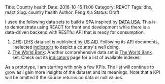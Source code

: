 Title: Country health
Date: 2016-10-15 11:00
Category: REACT
Tags: dhs, react
Slug: country health
Author: Feng Xia
Status: Draft

I used the following data sets to build a SPA inspired by [DATA USA][].
This is to demonstrate using REACT for front end development while there
is a data-driven backend with RESTful API that is ready for consumption.


1. [DHS][]: [DHS][] data set is published by [US AID][]. Following its [API][]
   documents, I selected  [indicators][] to depict a country's well doing.
2. [The World Bank]:  Another comprehensive data set is [The World Bank][] set.
   Check out its [indicators][1] page for a list of available indexes.

[data usa]: https://datausa.io/
[react]: https://facebook.github.io/react/
[dhs]: http://dhsprogram.com/data/
[us aid]: https://www.usaid.gov/
[api]: http://api.dhsprogram.com/#/index.html
[indicators]: http://api.dhsprogram.com/#/api-indicators.cfm
[the world bank]: https://datahelpdesk.worldbank.org/knowledgebase/articles/898599-api-indicator-queries
[1]: http://data.worldbank.org/indicator


As a prototype,
I am starting with only a few KPIs. The list will continue
to grow as I gain more insights of the dataset and its meanings.
Note that a KPI will be
omitted if the source returns no data or null values.


<div id="dhs"></div>

<script type="text/babel">

var randomId = function(){
    return "DHS"+(Math.random()*1e32).toString(12);
};

//****************************************
//
//    Common AJAX containers
//
//****************************************
var AjaxContainer = React.createClass({
    getInitialState: function(){
        return {
            loading: false
        }
    },
    getData: function(){
        if (this.state.loading){
            return null;
        }else{
            this.setState({
                loading: true
            });
        }

        // Get data
        var that = this;
        var handleUpdate = this.props.handleUpdate;
        console.log("getting: "+this.props.apiUrl);

        j$.ajax({
            url: this.props.apiUrl,
            dataType: "json",
            method: "GET",
            success: function(resp){
                if ((typeof resp != "undefined") && resp){
                    handleUpdate(resp);
                }
            } // end of success
        });
    },
    componentWillMount: function(){
        this.debounceGetData = _.debounce(function(){
            this.getData();
        }, 500);
    },
    render: function(){
        // Get data
        if (!this.state.loading && this.debounceGetData){
            this.debounceGetData();
        }
        return null;
    }
});

//****************************************
//
//    Common graph containers
//
//****************************************
var GraphFactory = React.createClass({
    render: function(){
        var data = this.props.data;

        // Validate data set
        if (typeof data == "undefined" || data === null || data.length == 0){
            return null;
        }

        // Render graph by chart type
        if (this.props.type === "bar"){
            // container id
            var containerId = randomId();
            return (
                <div className="page-header">
                    <h3>
                        {this.props.countryCode}
                    </h3>
                    <GraphBox containerId={containerId}
                        {...this.props}
                        d3config={this.props.d3config.default}/>
                </div>
            );
        } else if (this.props.type === "line"){
            // container id
            var containerId = randomId();
            return (
                <div className="page-header">
                    <h3>
                        {this.props.countryCode}
                    </h3>
                    <GraphBox containerId={containerId}
                        {...this.props}
                        data={data}
                        d3config={this.props.d3config.line}
                    />
                </div>
            );
        } else if (this.props.type === "pie"){
            var graphs = [];
            var data = this.props.data;

            // Regroup by year
            var tmp = {};
            for (var i=0; i<data.length;i++){
                var year = data[i].SurveyYear;
                if (tmp.hasOwnProperty(year)){
                    tmp[year].push(data[i])
                } else{
                    tmp[year] = [data[i]];
                }
            }

            // One pie chart per year's data
            for (year in tmp){
                var containerId = randomId();
                var title= [this.props.title, year].join(" -- ");

                graphs.push(
                    <div key={randomId()} style={{display:"inline-block"}}>
                        <h3>
                            {this.props.countryCode}
                        </h3>
                        <GraphBox containerId={containerId}
                            {...this.props}
                            data={tmp[year]}
                            d3config={this.props.d3config.default}
                            title={title}/>
                    </div>
                );
            }
            return (
                <div className="row my-multicol-2 page-header">
                    {graphs}
                </div>
            );
        }

        // Default
        return null;
    }
});

var GraphBox = React.createClass({
    makeViz: function(data){
        this.viz = d3plus.viz()
            .container("#"+this.props.containerId)
            .config(this.props.d3config)
            .data(this.props.data)
            .type(this.props.type)
            .draw();
    },
    componentDidMount: function(){
        // Initialize graph
        this.makeViz(this.props.data);

        // Set up data updater
        var that = this;
        this.debounceUpdate = _.debounce(function(data){
            that.viz.data(data);
            that.viz.draw();
        }, 500);
    },
    render: function(){
        // If data changed
        var currentValue = this.props.data && this.props.data.valueOf();
        if (currentValue != null && this.preValue !== currentValue){
            this.preValue = currentValue;

            // Update graph data
            if (this.viz && this.debounceUpdate){
                this.debounceUpdate(this.props.data);
            }
        }

        return (
            <figure id={this.props.containerId} style={{minHeight:"500px"}}>
                <figcaption>{this.props.title}</figcaption>
            </figure>
        );
    }
});


//****************************************
//
//    Application containers
//
//****************************************
var CountryAlphabeticList = React.createClass({
    render: function(){
        var letter = this.props.letter;
        var setCountry = this.props.setCountry;
        var fields = this.props.countries.map(function(c){
            if (c.iso2Code.startsWith(letter) || letter.toLowerCase()=="all"){
                return (
                    <li key={c.iso2Code} style={{marginTop:"0.7em"}}>
                    <button className="btn btn-default"
                        onClick={setCountry.bind(null,c.iso2Code)}
                    >
                        {c.name} ({c.iso2Code})
                    </button>
                    </li>
                );
            }
        });

        return (
            <div>
                <h3>{this.props.letter}</h3>
                <ul className="list-inline">
                    {fields}
                </ul>
            </div>
        );
    }
});

var CountryBox = React.createClass({
    getInitialState: function(){
        return {
            data: [],
            index: "A"
        }
    },
    handleUpdate: function(data){
        // Save response data
        this.setState({
            data: data[1]
        });
    },
    getUrl: function(){
        //var api = "http://api.dhsprogram.com/rest/dhs/countries";
        var api = "http://api.worldbank.org/countries?format=json&per_page=1000";
        return api;
    },
    setIndex: function(letter){
        this.setState({
            index: letter
        });
    },
    render: function(){
        // Build A-Z index
        var alphabet = "abcdefghijklmnopqrstuvwxyz".toUpperCase().split("");
        alphabet.unshift("All");
        var current = this.state.index;
        var setIndex = this.setIndex;
        var index = alphabet.map(function(letter){
            var highlight = current==letter?"myhighlight":"";
            return (
                <li key={letter} onClick={setIndex.bind(null,letter)}>
                    <a className={highlight}>{letter}</a>
                </li>
            );
        });

        // Update data
        if (this.state.data=="undefined" || this.state.data.length < 1){
            var api = this.getUrl();
            return (
                <AjaxContainer
                    apiUrl={api}
                    handleUpdate={this.handleUpdate} />
            );
        }

        // Render
        return (
            <div className="page-header">
                <ul className="list-inline">
                    {index}
                </ul>
                <CountryAlphabeticList
                    letter={current}
                    countries={this.state.data}
                    setCountry={this.props.setCountry} />
            </div>
        );
    }
});


var DhsGraphContainer = React.createClass({
    getInitialState: function(){
        return {
            data: [],
            // graph config, mostly to define based on
            // data structure saved in "data" so the graph
            // knows which property stands for what
            d3config: {
                "default": {
                    "id": "Indicator",
                    "color": "Indicator",
                    "text": "Indicator",
                    "legend": false,
                    "y": "Value",
                    "x": "SurveyYear",
                    "time": "SurveyYear",
                    "size": "Value",
                    "footer": {
                        position: "top",
                        value: "Data source: USAID DHS Program"
                    }
                },
                "line": {
                    "id": "",
                    "text": "Indicator",
                    "time": "SurveyYear",
                    "shape": {
                        interpolate: "step"
                    },
                    "y": "Value",
                    "x": "SurveyYear",
                    "footer": {
                        position: "top",
                        value: "Data source: USAID DHS Program"
                    }
                }
            }
        }
    },
    getUrl: function(countryCode, indicators){
        // Build DHS API url
        var baseUrl = "http://api.dhsprogram.com/rest/dhs/v4/data?";
        var queries = {
            "countryIds": countryCode,
            "indicatorIds": indicators.join(","),
            "perpage": 1000, // max for non-registered user

            // return fields must match what is being used in D3 graph
            "returnFields": ["Indicator","Value","SurveyYear"].join(",")
        };
        var tmp = [];
        for (var key in queries){
            var val = queries[key];
            if (val && (val.length > 0)){
                tmp.push(key + "=" + val);
            }
        }
        return baseUrl+tmp.join("&");
    },
    cleanData:function(data){
        if (typeof data === "undefined" || data === null){
            return [];
        }else {
            // Data needs to be massaged
            for (var i = 0; i<data.length; i++){
                data[i].SurveyYear = ""+data[i].SurveyYear;
            }
            return data;
        }

    },
    handleUpdate: function(data){
        this.setState({
            data: this.cleanData(data.Data)
        });
    },
    render: function(){
        // If country code changed, update data
        var changed = false;
        var currentValue = this.props.countryCode && this.props.countryCode.valueOf();
        if (currentValue != null && this.preValue !== currentValue){
            this.preValue = currentValue;
            var api = this.getUrl(this.props.countryCode, this.props.indicators);
            return (
                <AjaxContainer
                    handleUpdate={this.handleUpdate}
                    apiUrl={api} />
            );
        }

        // Render graphs
        return (
            <GraphFactory
                data={this.state.data}
                d3config={this.state.d3config}
                {...this.props}
            />
        );
    }
});

var WbGraphContainer = React.createClass({
    getInitialState: function(){
        return {
            data: [],
            d3config: {
                "default": {
                    "id": "date",
                    "color": "date",
                    "text": "date",
                    "time": "date",
                    "legend": false,
                    "y": "value",
                    "x": "date",
                    "size": "value",
                    "footer": {
                        position: "top",
                        value: "Data source: The World Bank"
                    }
                },
                "line": {
                    "id": "country",
                    "text": "date",
                    "time": "date",
                    "shape": {
                        interpolate: "basis"
                    },
                    "legend": false,
                    "y": "value",
                    "x": "date",
                    "footer": {
                        position: "top",
                        value: "Data source: The World Bank"
                    }
                }
            },
            start: "1960",
            end: "2015"
        }
    },
    getUrl: function(countryCode, indicator){
        // Build DHS API url
        var baseUrl = "http://api.worldbank.org/countries/";
        var tmp = [countryCode, "indicators", indicator].join("/");
        var query = "?date="+this.state.start+":"+this.state.end+"&format=json&per_page=1000";
        return baseUrl+tmp+query;
    },
    handleUpdate: function(data){
        this.setState({
            data: this.cleanData(data[1])
        });
    },
    cleanData:function(data){
        if (typeof data === "undefined" || data === null){
            return [];
        }else{
            var tmp = [];
            for (var i = 0; i<data.length; i++){
                // Original data can be null or 0, skip both
                // in the final data set
                if (data[i].value !== null){
                    data[i].value = parseFloat(data[i].value);
                    if (data[i].value > 0){
                        tmp.push(data[i]);
                    }
                }
            }
            return  _.sortBy(tmp, 'date');
        }
    },
    render: function(){
        // If country code changed, update data
        var changed = false;
        var currentValue = this.props.countryCode && this.props.countryCode.valueOf();
        if (currentValue != null && this.preValue !== currentValue){
            this.preValue = currentValue;
            var api = this.getUrl(this.props.countryCode, this.props.indicator);
            return (
                <AjaxContainer
                    handleUpdate={this.handleUpdate}
                    apiUrl={api} />
            );
        }

        // Render graphs
        return (
            <GraphFactory
                data={this.state.data}
                d3config={this.state.d3config}
                {...this.props}
            />
        );
    }
});

var RootBox = React.createClass({
    getInitialState: function(){
        return {
            countryCode: null,
            dhsGraphs: [{
                title: "Age-specific fertility rate for the three years preceding the survey, expressed per 1,000 women",
                indicators:[
                    "FE_FRTR_W_A15",
                    "FE_FRTR_W_A20",
                    "FE_FRTR_W_A25",
                    "FE_FRTR_W_A30",
                    "FE_FRTR_W_A35",
                    "FE_FRTR_W_A40",
                    "FE_FRTR_W_A45",
                ],
                type: "bar"
            },{
                title:"HIV prevalence among couples",
                indicators:[
                    "HA_HPAC_B_CPP",
                    "HA_HPAC_B_CPN",
                    "HA_HPAC_B_CNP",
                    "HA_HPAC_B_CNN"
                ],
                type: "pie"
            }],
            wbGraphs:[{
                title: "GNI per capita, Atlas method (current US$)",
                indicator: "NY.GNP.PCAP.CD",
                type: "bar"
            },{
                title: "GDP per person employed (constant 2011 PPP $)",
                indicator: "SL.GDP.PCAP.EM.KD",
                type: "line"
            },{
                title: "Labor force, total",
                indicator: "SL.TLF.TOTL.IN",
                type: "line"
            },{
                title: "Life expectancy at birth, total (years)",
                indicator: "SP.DYN.LE00.IN",
                type: "line"
            },{
                title: "Inflation, GDP deflator (annual %)",
                indicator: "NY.GDP.DEFL.KD.ZG",
                type: "bar"
            },{
                title: "Inflation, consumer prices (annual %)",
                indicator: "FP.CPI.TOTL.ZG",
                type: "bar"
            },{
                title: "Real interest rate (%)",
                indicator: "FR.INR.RINR",
                type: "line"
            },{
                title: "Fertility rate, total (births per woman)",
                indicator: "SP.DYN.TFRT.IN",
                type: "line"
            },{
                title: "Population ages 0-14 (% of total)",
                indicator: "SP.POP.0014.TO.ZS",
                type: "line"
            },{
                title: "Population ages 15-64 (% of total)",
                indicator: "SP.POP.1564.TO.ZS",
                type: "line"
            },{
                title: "Health expenditure, total (% of GDP)",
                indicator: "SH.XPD.TOTL.ZS",
                type: "bar"
            },{
                title: "Health expenditure per capita (current US$)",
                indicator: "SH.XPD.PCAP",
                type: "bar"
            },{
                title: "Rural population (% of total population)",
                indicator: "SP.RUR.TOTL.ZS",
                type: "bar"
            },{
                title: "Urban population (% of total)",
                indicator: "SP.URB.TOTL.IN.ZS",
                type: "bar"
            },{
                title: "Population living in slums, (% of urban population)",
                indicator: "EN.POP.SLUM.UR.ZS",
                type: "bar"
            },{
                title: "Revenue, excluding grants (% of GDP)",
                indicator: "GC.REV.XGRT.GD.ZS",
                type: "bar"
            },{
                title: "External debt stocks, public and publicly guaranteed (PPG) (DOD, current US$)",
                indicator: "DT.DOD.DPPG.CD",
                type: "line"
            },{
                title: "Bank nonperforming loans to total gross loans (%)",
                indicator: "FB.AST.NPER.ZS",
                type: "bar"
            },{
                title: "Bank capital to assets ratio (%)",
                indicator: "FB.BNK.CAPA.ZS",
                type: "bar"
            },{
                title: "Broad money growth (annual %)",
                indicator: "FM.LBL.BMNY.ZG",
                type: "line"
            },{
                title: "Net barter terms of trade index (2000 = 100)",
                indicator: "TT.PRI.MRCH.XD.WD",
                type: "bar"
            },{
                title: "Merchandise trade (% of GDP)",
                indicator: "TG.VAL.TOTL.GD.ZS",
                type: "line"
            },{
                title: "Exports of goods and services (% of GDP)",
                indicator: "NE.EXP.GNFS.ZS",
                type: "line"
            },{
                title: "Imports of goods and services (% of GDP)",
                indicator: "NE.IMP.GNFS.ZS",
                type: "line"
            },{
                title: "Merchandise exports (current US$)",
                indicator: "TX.VAL.MRCH.CD.WT",
                type: "line"
            },{
                title: "Merchandise imports (current US$)",
                indicator: "TM.VAL.MRCH.CD.WT",
                type: "line"
            },{
                title: "High-technology exports (% of manufactured exports)",
                indicator: "TX.VAL.TECH.MF.ZS",
                type: "line"
            },{
                title: "Foreign direct investment, net inflows (BoP, current US$)",
                indicator: "BX.KLT.DINV.CD.WD",
                type: "line"
            },{
                title: "Stocks traded, total value (% of GDP)",
                indicator: "CM.MKT.TRAD.GD.ZS",
                type: "line"
            },{
                title: "Stocks traded, turnover ratio of domestic shares (%)",
                indicator: "CM.MKT.TRNR",
                type: "line"
            },{
                title: "Expense (% of GDP)",
                indicator: "GC.XPN.TOTL.GD.ZS",
                type: "line"
            },{
                title: "Tax revenue (% of GDP)",
                indicator: "GC.TAX.TOTL.GD.ZS",
                type: "line"
            },{
                title: "Patent applications, residents",
                indicator: "IP.PAT.RESD",
                type: "line"
            },{
                title: "Patent applications, nonresidents",
                indicator: "IP.PAT.NRES",
                type: "line"
            },{
                title: "Researchers in R&D (per million people)",
                indicator: "SP.POP.SCIE.RD.P6",
                type: "bar"
            },{
                title: "Scientific and technical journal articles",
                indicator: "IP.JRN.ARTC.SC",
                type: "bar"
            },{
                title: "Research and development expenditure (% of GDP)",
                indicator: "GB.XPD.RSDV.GD.ZS",
                type: "bar"
            },{
                title: "CO2 emissions (metric tons per capita)",
                indicator: "EN.ATM.CO2E.PC",
                type: "line"
            },{
                title: "Energy use (kg of oil equivalent per capita)",
                indicator: "EG.USE.PCAP.KG.OE",
                type: "line"
            },{
                title: "International tourism, expenditures (% of total imports)",
                indicator: "ST.INT.XPND.MP.ZS",
                type: "line"
            },{
                title: "International tourism, receipts (% of total exports)",
                indicator: "ST.INT.RCPT.XP.ZS",
                type: "line"
            }]
        }
    },
    setCountry: function(code){
        this.setState({
            countryCode: code
        });
    },
    render: function(){
        var countryCode = this.state.countryCode;
        var dhs = this.state.dhsGraphs.map(function(g){
            var id = randomId();
            return (
                <DhsGraphContainer
                    key={id}
                    countryCode={countryCode}
                    {...g}
                />
            );
        });
        var wb = this.state.wbGraphs.map(function(g){
            var id = randomId();
            return (
                <WbGraphContainer
                    key={id}
                    countryCode={countryCode}
                    {...g}
                />
            );
        });

        return (
            <div>
                <CountryBox setCountry={this.setCountry} />
                {dhs}
                {wb}
            </div>
        );
    }
});

ReactDOM.render(
    <RootBox />,
    document.getElementById("dhs")
);
</script>
